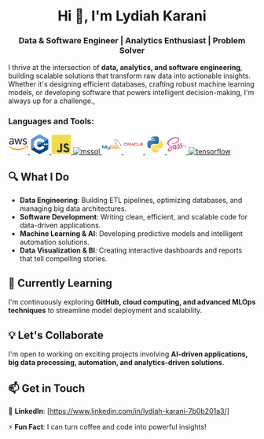 <h1 align="center">Hi 👋, I'm Lydiah Karani</h1>
<h3 align="center">Data & Software Engineer | Analytics Enthusiast | Problem Solver</h3>


I thrive at the intersection of **data, analytics, and software engineering**, building scalable solutions that transform raw data into actionable insights. Whether it's designing efficient databases, crafting robust machine learning models, or developing software that powers intelligent decision-making, I'm always up for a challenge.,  


<h3 align="left">Languages and Tools:</h3>
<p align="left"> <a href="https://aws.amazon.com" target="_blank" rel="noreferrer"> <img src="https://raw.githubusercontent.com/devicons/devicon/master/icons/amazonwebservices/amazonwebservices-original-wordmark.svg" alt="aws" width="40" height="40"/> </a> <a href="https://www.w3schools.com/cpp/" target="_blank" rel="noreferrer"> <img src="https://raw.githubusercontent.com/devicons/devicon/master/icons/cplusplus/cplusplus-original.svg" alt="cplusplus" width="40" height="40"/> </a> <a href="https://developer.mozilla.org/en-US/docs/Web/JavaScript" target="_blank" rel="noreferrer"> <img src="https://raw.githubusercontent.com/devicons/devicon/master/icons/javascript/javascript-original.svg" alt="javascript" width="40" height="40"/> </a> <a href="https://www.microsoft.com/en-us/sql-server" target="_blank" rel="noreferrer"> <img src="https://www.svgrepo.com/show/303229/microsoft-sql-server-logo.svg" alt="mssql" width="40" height="40"/> </a> <a href="https://www.mysql.com/" target="_blank" rel="noreferrer"> <img src="https://raw.githubusercontent.com/devicons/devicon/master/icons/mysql/mysql-original-wordmark.svg" alt="mysql" width="40" height="40"/> </a> <a href="https://www.oracle.com/" target="_blank" rel="noreferrer"> <img src="https://raw.githubusercontent.com/devicons/devicon/master/icons/oracle/oracle-original.svg" alt="oracle" width="40" height="40"/> </a> <a href="https://www.python.org" target="_blank" rel="noreferrer"> <img src="https://raw.githubusercontent.com/devicons/devicon/master/icons/python/python-original.svg" alt="python" width="40" height="40"/> </a> <a href="https://sass-lang.com" target="_blank" rel="noreferrer"> <img src="https://raw.githubusercontent.com/devicons/devicon/master/icons/sass/sass-original.svg" alt="sass" width="40" height="40"/> </a> <a href="https://www.tensorflow.org" target="_blank" rel="noreferrer"> <img src="https://www.vectorlogo.zone/logos/tensorflow/tensorflow-icon.svg" alt="tensorflow" width="40" height="40"/> </a> </p>


## 🔍 What I Do  
- **Data Engineering**: Building ETL pipelines, optimizing databases, and managing big data architectures.  
- **Software Development**: Writing clean, efficient, and scalable code for data-driven applications.  
- **Machine Learning & AI**: Developing predictive models and intelligent automation solutions.  
- **Data Visualization & BI**: Creating interactive dashboards and reports that tell compelling stories.  

## 🌱 Currently Learning  
I'm continuously exploring **GitHub, cloud computing, and advanced MLOps techniques** to streamline model deployment and scalability.  

## 💡 Let's Collaborate  
I'm open to working on exciting projects involving **AI-driven applications, big data processing, automation, and analytics-driven solutions**.  

## 📫 Get in Touch  
💼 **LinkedIn**: [https://www.linkedin.com/in/lydiah-karani-7b0b201a3/]  


⚡ **Fun Fact**: I can turn coffee and code into powerful insights!  


